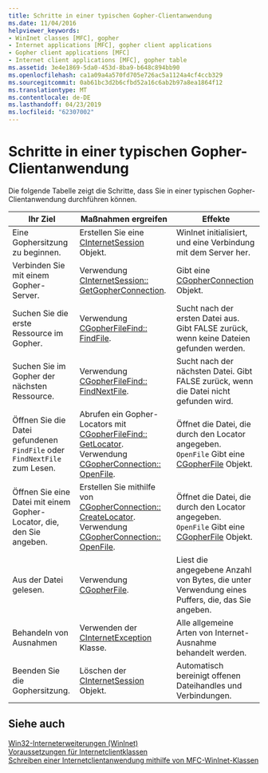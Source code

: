 ```yaml
---
title: Schritte in einer typischen Gopher-Clientanwendung
ms.date: 11/04/2016
helpviewer_keywords:
- WinInet classes [MFC], gopher
- Internet applications [MFC], gopher client applications
- Gopher client applications [MFC]
- Internet client applications [MFC], gopher table
ms.assetid: 3e4e1869-5da0-453d-8ba9-b648c894bb90
ms.openlocfilehash: ca1a09a4a570fd705e726ac5a1124a4cf4ccb329
ms.sourcegitcommit: 0ab61bc3d2b6cfbd52a16c6ab2b97a8ea1864f12
ms.translationtype: MT
ms.contentlocale: de-DE
ms.lasthandoff: 04/23/2019
ms.locfileid: "62307002"
---
```

# <a name="steps-in-a-typical-gopher-client-application"></a>Schritte in einer typischen Gopher-Clientanwendung

Die folgende Tabelle zeigt die Schritte, dass Sie in einer typischen Gopher-Clientanwendung durchführen können.

|Ihr Ziel|Maßnahmen ergreifen|Effekte|
|---------------|----------------------|-------------|
|Eine Gophersitzung zu beginnen.|Erstellen Sie eine [CInternetSession](../mfc/reference/cinternetsession-class.md) Objekt.|WinInet initialisiert, und eine Verbindung mit dem Server her.|
|Verbinden Sie mit einem Gopher-Server.|Verwendung [CInternetSession:: GetGopherConnection](../mfc/reference/cinternetsession-class.md#getgopherconnection).|Gibt eine [CGopherConnection](../mfc/reference/cgopherconnection-class.md) Objekt.|
|Suchen Sie die erste Ressource im Gopher.|Verwendung [CGopherFileFind:: FindFile](../mfc/reference/cgopherfilefind-class.md#findfile).|Sucht nach der ersten Datei aus. Gibt FALSE zurück, wenn keine Dateien gefunden werden.|
|Suchen Sie im Gopher der nächsten Ressource.|Verwendung [CGopherFileFind:: FindNextFile](../mfc/reference/cgopherfilefind-class.md#findnextfile).|Sucht nach der nächsten Datei. Gibt FALSE zurück, wenn die Datei nicht gefunden wird.|
|Öffnen Sie die Datei gefundenen `FindFile` oder `FindNextFile` zum Lesen.|Abrufen ein Gopher-Locators mit [CGopherFileFind:: GetLocator](../mfc/reference/cgopherfilefind-class.md#getlocator). Verwendung [CGopherConnection:: OpenFile](../mfc/reference/cgopherconnection-class.md#openfile).|Öffnet die Datei, die durch den Locator angegeben. `OpenFile` Gibt eine [CGopherFile](../mfc/reference/cgopherfile-class.md) Objekt.|
|Öffnen Sie eine Datei mit einem Gopher-Locator, die, den Sie angeben.|Erstellen Sie mithilfe von [CGopherConnection:: CreateLocator](../mfc/reference/cgopherconnection-class.md#createlocator). Verwendung [CGopherConnection:: OpenFile](../mfc/reference/cgopherconnection-class.md#openfile).|Öffnet die Datei, die durch den Locator angegeben. `OpenFile` Gibt eine [CGopherFile](../mfc/reference/cgopherfile-class.md) Objekt.|
|Aus der Datei gelesen.|Verwendung [CGopherFile](../mfc/reference/cgopherfile-class.md).|Liest die angegebene Anzahl von Bytes, die unter Verwendung eines Puffers, die, das Sie angeben.|
|Behandeln von Ausnahmen|Verwenden der [CInternetException](../mfc/reference/cinternetexception-class.md) Klasse.|Alle allgemeine Arten von Internet-Ausnahme behandelt werden.|
|Beenden Sie die Gophersitzung.|Löschen der [CInternetSession](../mfc/reference/cinternetsession-class.md) Objekt.|Automatisch bereinigt offenen Dateihandles und Verbindungen.|

## <a name="see-also"></a>Siehe auch

[Win32-Interneterweiterungen (WinInet)](../mfc/win32-internet-extensions-wininet.md)<br/>
[Voraussetzungen für Internetclientklassen](../mfc/prerequisites-for-internet-client-classes.md)<br/>
[Schreiben einer Internetclientanwendung mithilfe von MFC-WinInet-Klassen](../mfc/writing-an-internet-client-application-using-mfc-wininet-classes.md)
